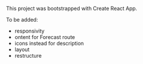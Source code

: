 This project was bootstrapped with Create React App.

To be added:

- responsivity
- ontent for Forecast route
- icons instead for description
- layout
- restructure